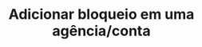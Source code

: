 ---
title: Adicionar bloqueio em uma agência/conta
api:
  file: readme-hml-corebank.json
  operationId: post_v1-account-block-agency-account-idreason
hidden: false
---